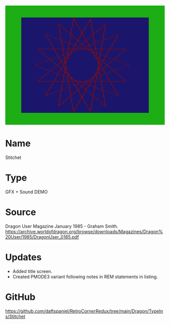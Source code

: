 ![Stitchet](screenshot.png)

# Name
Stitchet

# Type
GFX + Sound DEMO

# Source
Dragon User Magazine January 1985 - Graham Smith.
https://archive.worldofdragon.org/browse/downloads/Magazines/Dragon%20User/1985/DragonUser_0185.pdf

# Updates
+ Added title screen.
+ Created PMODE3 variant following notes in REM statements in listing.

# GitHub
https://github.com/daftspaniel/RetroCornerRedux/tree/main/Dragon/TypeIns/Stitchet
